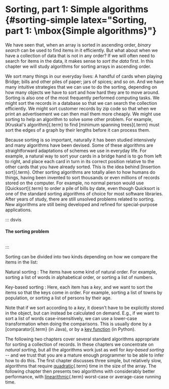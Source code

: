 
# Sorting, part 1: Simple algorithms {#sorting-simple latex="Sorting, part 1: \mbox{Simple algorithms}"}

We have seen that, when an array is sorted in ascending order, *binary
search* can be used to find items in it efficiently. But what about when
we have a collection of data that is not in any order? If we will often
need to search for items in the data, it makes sense to *sort the data*
first. In this chapter we will study algorithms for sorting arrays in
ascending order.

We sort many things in our everyday lives: A handful of cards when
playing Bridge; bills and other piles of paper; jars of spices; and so
on. And we have many intuitive strategies that we can use to do the
sorting, depending on how many objects we have to sort and how hard they
are to move around. Sorting is also one of the most frequently performed
computing tasks. We might sort the records in a database so that we can
search the collection efficiently. We might sort customer records by zip
code so that when we print an advertisement we can then mail them more
cheaply. We might use sorting to help an algorithm to solve some other
problem. For example, [Kruskal's algorithm]{.term} to find
[minimum spanning trees]{.term}
must sort the edges of a graph by their lengths before it
can process them.

Because sorting is so important, naturally it has been studied
intensively and many algorithms have been devised. Some of these
algorithms are straightforward adaptations of schemes we use in everyday
life. For example, a natural way to sort your cards in a bridge hand is
to go from left to right, and place each card in turn in its correct
position relative to the other cards that you have already sorted. This
is the idea behind [Insertion sort]{.term}.
Other sorting algorithms are totally alien to how humans do
things, having been invented to sort thousands or even millions of
records stored on the computer. For example, no normal person would use
[Quicksort]{.term} to order a pile of bills by date,
even though Quicksort is one of the standard
sorting algorithms of choice for most software libraries. After years of
study, there are still unsolved problems related to sorting. New
algorithms are still being developed and refined for special-purpose
applications.

::: dsvis
#### The sorting problem

``` {.jsav-animation src="Sorting/SortNotationS1CON.js" links="Sorting/SortNotationS1CON.css"}
```
:::

Sorting can be divided into two kinds depending on how we compare the items in the list:

Natural sorting
:   The items have some kind of natural order.
    For example, sorting a list of words in alphabetical order, or sorting a list of numbers.

Key-based sorting
:   Here, each item has a *key*, and we want to sort the items so that the keys come in order.
    For example, sorting a list of towns by population, or sorting a list of persons by their age.

Note that if we sort according to a *key*, it doesn't have to be explicitly stored in the object, but can instead be calculated on demand.
E.g., if we want to sort a list of words case-insensitively, we can use a lower-case transformation when doing the comparisons.
This is usually done by a [comparator]{.term} (in Java), or by a [key function](https://docs.python.org/3/howto/sorting.html#key-functions) (in Python).

The following two chapters cover several standard algorithms appropriate for sorting a collection of records.
In these chapters we concentrate on *natural sorting*, but all the algorithms work just as well for *key-based sorting* -- and we trust that you are a mature enough programmer to be able to infer how to do this.
The first chapter discusses three simple, but relatively slow, algorithms that require [quadratic](#quadratic-growth-rate){.term} time in the size of the array.
The following chapter then presents two algorithms with considerably better performance, with [linearithmic](#linearithmic-growth-rate){.term} worst-case or average-case running time.
